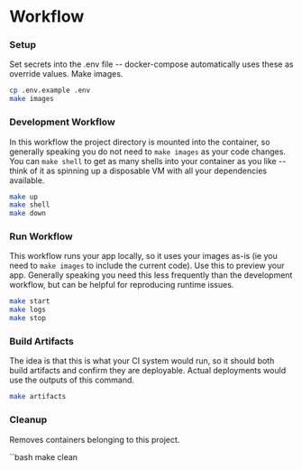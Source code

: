 # Workflow

### Setup

Set secrets into the .env file -- docker-compose automatically uses these as override values.  Make images.

```bash
cp .env.example .env
make images
```

### Development Workflow

In this workflow the project directory is mounted into the container, so generally speaking you do not need to `make images` as your code changes.  You can `make shell` to get as many shells into your container as you like -- think of it as spinning up a disposable VM with all your dependencies available.

```bash
make up
make shell
make down
```

### Run Workflow

This workflow runs your app locally, so it uses your images as-is (ie you need to `make images` to include the current code).  Use this to preview your app.  Generally speaking you need this less frequently than the development workflow, but can be helpful for reproducing runtime issues.

```bash
make start
make logs
make stop
```

### Build Artifacts

The idea is that this is what your CI system would run, so it should both build artifacts and confirm they are deployable.  Actual deployments would use the outputs of this command.

```bash
make artifacts
```

### Cleanup

Removes containers belonging to this project.

``bash
make clean
```
